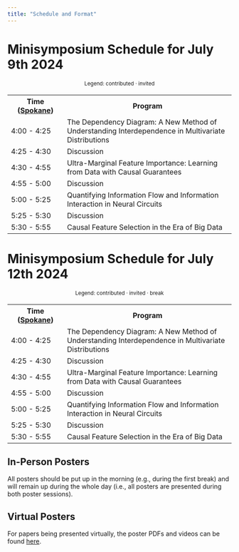 ```yaml
---
title: "Schedule and Format"
---
```



# Minisymposium Schedule for July 9th 2024

<div style="width: 100%; font-size: smaller; text-align: center; margin-bottom: 18px; margin-top: 18px;">
    Legend:
    <span class="contributed">contributed</span> · 
    <span class="invited">invited</span>
</div>

<table class="schedule">
    <tr>
        <th style="width:25%">
        Time
        (<a href="https://www.timeanddate.com/worldclock/usa/spokane">Spokane</a>)
        </th>
        <th>Program</th>
    </tr>
    <tr class="invited">
        <td>4:00 - 4:25</td>
        <td>The Dependency Diagram: A New Method of Understanding Interdependence in Multivariate Distributions</td>
    </tr>
    <tr>
        <td>4:25 - 4:30</td>
        <td>Discussion</td>
    </tr>
    <tr class="contributed">
        <td>4:30 - 4:55</td>
        <td>Ultra-Marginal Feature Importance: Learning from Data with Causal Guarantees</td>
    </tr>
    <tr>
        <td>4:55 - 5:00</td>
        <td>Discussion</td>
    </tr>
    <tr class="invited">
        <td>5:00 - 5:25</td>
        <td>Quantifying Information Flow and Information Interaction in Neural Circuits</td>
    </tr>
    <tr>
        <td>5:25 - 5:30</td>
        <td>Discussion</td>
    </tr>
    <tr class="invited">
        <td>5:30 - 5:55</td>
        <td>Causal Feature Selection in the Era of Big Data</td>
    </tr>
</table>

# 


# Minisymposium Schedule for July 12th 2024

<div style="width: 100%; font-size: smaller; text-align: center; margin-bottom: 18px; margin-top: 18px;">
    Legend:
    <span class="contributed">contributed</span> · 
    <span class="invited">invited</span> · 
    <span class="break">break</span>
</div>

<table class="schedule">
    <tr>
        <th style="width:25%">
        Time
        (<a href="https://www.timeanddate.com/worldclock/usa/spokane">Spokane</a>)
        </th>
        <th>Program</th>
    </tr>
    <tr class="invited">
        <td>4:00 - 4:25</td>
        <td>The Dependency Diagram: A New Method of Understanding Interdependence in Multivariate Distributions</td>
    </tr>
    <tr>
        <td>4:25 - 4:30</td>
        <td>Discussion</td>
    </tr>
    <tr class="contributed">
        <td>4:30 - 4:55</td>
        <td>Ultra-Marginal Feature Importance: Learning from Data with Causal Guarantees</td>
    </tr>
    <tr>
        <td>4:55 - 5:00</td>
        <td>Discussion</td>
    </tr>
    <tr class="invited">
        <td>5:00 - 5:25</td>
        <td>Quantifying Information Flow and Information Interaction in Neural Circuits</td>
    </tr>
    <tr>
        <td>5:25 - 5:30</td>
        <td>Discussion</td>
    </tr>
    <tr class="invited">
        <td>5:30 - 5:55</td>
        <td>Causal Feature Selection in the Era of Big Data</td>
    </tr>
</table>


## In-Person Posters

All posters should be put up in the morning (e.g., during the first break) and will remain up during the whole day (i.e., all posters are presented during both poster sessions).


## Virtual Posters

For papers being presented virtually, the poster PDFs and videos can be found [here](https://drive.google.com/drive/folders/1QgNx2bFTgUxqBs_jtdd7-58O0qJunwVjPqdskTlx8cUMxPLKPfYNo-1r8c5uWmkAeQZGjLGW?usp=sharing).
